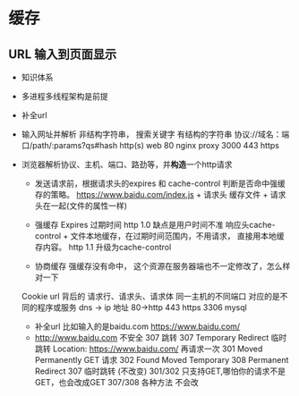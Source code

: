 # 缓存
## URL 输入到页面显示
- 知识体系
- 多进程多线程架构是前提
- 补全url
- 输入网址并解析
    非结构字符串， 搜索关键字
    有结构的字符串
    协议://域名：端口/path/:params?qs#hash
    http(s)
    web 80 nginx proxy 3000 
    443 https

- 浏览器解析协议、主机、端口、路劲等，并**构造**一个http请求
    - 发送请求前，根据请求头的expires 和 cache-control 判断是否命中强缓存的策略。
        https://www.baidu.com/index.js + 请求头
        缓存文件 + 请求头在一起(文件的属性一样)
    - 强缓存
        Expires 过期时间 http 1.0  缺点是用户时间不准
        响应头cache-control + 文件本地缓存，在过期时间范围内，不用请求，
        直接用本地缓存内容。 http 1.1 升级为cache-control
    
    - 协商缓存
        强缓存没有命中， 这个资源在服务器端也不一定修改了，怎么样对一下

    Cookie
    url 背后的 请求行、请求头、请求体
    同一主机的不同端口 对应的是不同的程序或服务
    dns -> ip 地址 80->http 443 https 3306 mysql
    - 补全url
    比如输入的是baidu.com  https://www.baidu.com/
    - http://www.baidu.com 不安全
        307 跳转 307 Temporary Redirect 临时跳转
        Location: https://www.baidu.com/
        再请求一次
        301 Moved Permanently    GET 请求   302 Found Moved Temporary
        308 Permanent Redirect              307 临时跳转 (不改变)
        301/302 只支持GET,哪怕你的请求不是GET，也会改成GET
        307/308 各种方法 不会改
    